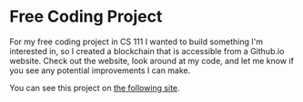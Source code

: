 # Free Coding Project

For my free coding project in CS 111 I wanted to build something I'm interested in, so I created a blockchain that is accessible from a Github.io website. Check out the website, look around at my code, and let me know if you see any potential improvements I can make.

You can see this project on [the following site](https://hyrumjb.github.io/blockchain).
